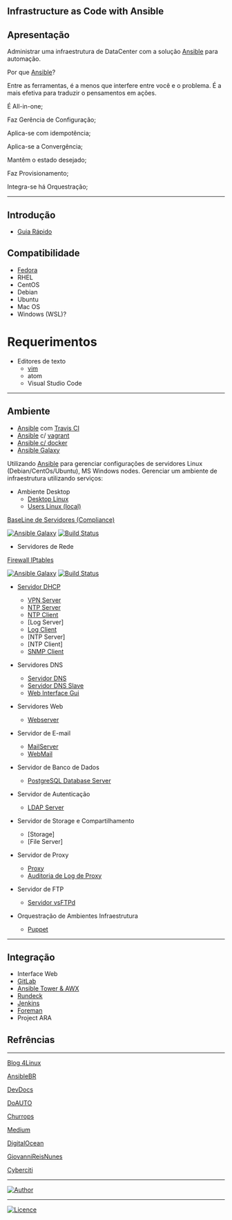 ## Infrastructure as Code with Ansible

## Apresentação

Administrar uma infraestrutura de DataCenter com a solução [Ansible](https://www.ansible.com) para automação.

Por que [Ansible](https://www.ansible.com)?

Entre as ferramentas, é a menos que interfere entre você e o problema. É a mais efetiva para traduzir o pensamentos em ações.

É All-in-one;

Faz Gerência de Configuração;

Aplica-se com idempotência;

Aplica-se a Convergência;

Mantêm o estado desejado;

Faz Provisionamento;

Integra-se há Orquestração;

-----------    

## Introdução
- [Guia Rápido](https://git.io/fhhZ9)

## Compatibilidade

  - [Fedora](https://getfedora.org/pt_BR/workstation/)
  - RHEL
  - CentOS
  - Debian
  - Ubuntu
  - Mac OS
  - Windows (WSL)?

# Requerimentos
  - Editores de texto 
    - [vim](https://aurelio.net/vim/)
    - atom
    - Visual Studio Code
-----------

## Ambiente

  - [Ansible](https://www.ansible.com) com [Travis CI](https://travis-ci.org/)
  - [Ansible](https://www.ansible.com) c/ [vagrant](https://www.vagrantup.com/)
  - [Ansible c/ docker](https://github.com/wluisaraujo/iac-ansible-docker.git)
  - [Ansible Galaxy](https://galaxy.ansible.com/)

  Utilizando [Ansible](https://www.ansible.com) para gerenciar configurações de servidores Linux (Debian/CentOs/Ubuntu), MS Windows nodes.
Gerenciar um ambiente de infraestrutura utilizando serviços:

* Ambiente Desktop
  * [Desktop Linux](https://github.com/wluisaraujo/iac-ansible-desktop-environment.git)
  * [Users Linux (local)](https://github.com/wluisaraujo/iac-ansible-local-users.git)

[BaseLine de Servidores (Compliance)](https://github.com/wluisaraujo/iac-ansible-common-server.git)

[![Ansible Galaxy](https://img.shields.io/badge/Ansible%20Galaxy-Common%20Server-blue.svg)](https://galaxy.ansible.com/wluisaraujo/iac-ansible-common-server) 
[![Build Status](https://travis-ci.org/wluisaraujo/iac-ansible-common-server.svg?branch=master)](https://travis-ci.org/wluisaraujo/iac-ansible-common-server)

* Servidores de Rede

[Firewall IPtables](https://github.com/wluisaraujo/iac-ansible-iptables.git)

[![Ansible Galaxy](https://img.shields.io/badge/Ansible%20Galaxy-Firewall%20IPtables-blue.svg)](https://galaxy.ansible.com/wluisaraujo/iac-ansible-iptables) 
[![Build Status](https://travis-ci.org/wluisaraujo/iac-ansible-iptables.svg?branch=master)](https://travis-ci.org/wluisaraujo/iac-ansible-iptables)

* [Servidor DHCP](https://github.com/wluisaraujo/iac-ansible-dhcp-server.git)
  * [VPN Server](http://dev/null)
  * [NTP Server](https://github.com/wluisaraujo/iac-ansible-ntp-server.git)
  * [NTP Client](https://github.com/wluisaraujo/iac-ansible-ntp-client.git)
  * [Log Server]
  * [Log Client](https://github.com/wluisaraujo/iac-ansible-rsyslog-client.git)
  * [NTP Server]
  * [NTP Client]
  * [SNMP Client](https://github.com/wluisaraujo/iac-ansible-snmp-agent.git)
  
* Servidores DNS
  * [Servidor DNS](https://github.com/wluisaraujo/iac-ansible-named-server.git)
  * [Servidor DNS Slave](https://github.com/wluisaraujo/iac-ansible-named-slave.git)
  * [Web Interface Gui](https://github.com/wluisaraujo/iac-ansible-globodns.git)
  
*  Servidores Web
   * [Webserver](https://github.com/wluisaraujo/iac-ansible-webserver.git)
   
* Servidor de E-mail   
   * [MailServer](https://github.com/wluisaraujo/iac-ansible-postfix.git)
   * [WebMail](https://github.com/wluisaraujo/iac-ansible-roundcubemail.git)
   
* Servidor de Banco de Dados   
  * [PostgreSQL Database Server](https://github.com/wluisaraujo/iac-ansible-postgresql.git)
  
* Servidor de Autenticação
  * [LDAP Server](https://github.com/wluisaraujo/iac-ansible-openldap.git)
  
* Servidor de Storage e Compartilhamento
  * [Storage]
  * [File Server]
  
* Servidor de Proxy  
  * [Proxy](https://github.com/wluisaraujo/iac-ansible-squid.git)
  * [Auditoria de Log de Proxy](https://dev/null)
  
* Servidor de FTP
  * [Servidor vsFTPd](https://github.com/wluisaraujo/iac-ansible-vsftpd.git)

* Orquestração de Ambientes Infraestrutura
  * [Puppet](https://github.com/wluisaraujo/iac-ansible-puppet-ce.git)
  
-----------

## Integração

  - Interface Web
  - [GitLab](https://github.com/wluisaraujo/iac-ansible-gitlab.git)
  - [Ansible Tower & AWX](https://github.com/wluisaraujo/iac-ansible-awx.git)
  - [Rundeck](https://github.com/wluisaraujo/iac-ansible-rundeck.git)
  - [Jenkins](https://github.com/wluisaraujo/iac-ansible-jenkins.git)
  - [Foreman](https://github.com/wluisaraujo/iac-ansible-theforeman.git)
  - Project ARA
		
## Refrências
-----------

[Blog 4Linux](http://blog.4linux.com.br/)

[AnsibleBR](http://ansible-br.org)

[DevDocs](http://devdocs.io/ansible/)

[DoAUTO](https://doauto.blog/?s=ansible)

[Churrops](https://churrops.io/category/devops/ansible)

[Medium](https://medium.com/@ricardson)

[DigitalOcean](https://www.digitalocean.com)

[GiovanniReisNunes](https://giovannireisnunes.wordpress.com)

[Cyberciti](https://www.cyberciti.biz/faq/how-to-set-and-use-sudo-password-for-ansible-vault/)

----------------
[![Author](https://img.shields.io/badge/Author-%40w.luis.araujo-blue.svg)](http://linkedin.com/in/wluisaraujo)

----------------
[![Licence](https://img.shields.io/badge/License-GPL%20v3-red.svg)](https://www.gnu.org/licenses/gpl-3.0.pt-br.html)
